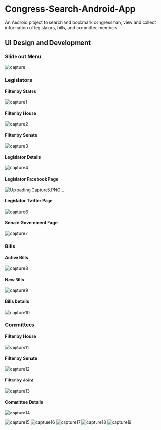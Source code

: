 # Congress-Search-Android-App

An Android project to search and bookmark congressman, view and collect information of legislators, bills, and committee members.
## UI Design and Development
### Slide out Menu

![capture](https://user-images.githubusercontent.com/23087939/31148137-b8260324-a840-11e7-9703-1823f8fd4991.PNG)

### Legislators
#### Filter by States
![capture1](https://user-images.githubusercontent.com/23087939/31148136-b825b090-a840-11e7-9178-29d97f1d7b97.PNG)
#### Filter by House
![capture2](https://user-images.githubusercontent.com/23087939/31148139-b82ed4a4-a840-11e7-9bf9-78b400c5553a.PNG)
#### Filter by Senate
![capture3](https://user-images.githubusercontent.com/23087939/31148138-b828a886-a840-11e7-8456-39a699300a78.PNG)
#### Legislator Details
![capture4](https://user-images.githubusercontent.com/23087939/31148135-b825104a-a840-11e7-94b6-d201b1a3140b.PNG)
#### Legislator Facebook Page
![Uploading Capture5.PNG…]()
#### Legislator Twitter Page
![capture6](https://user-images.githubusercontent.com/23087939/31148149-b85d052c-a840-11e7-95de-7eb52726bc35.PNG)
#### Senate Government Page
![capture7](https://user-images.githubusercontent.com/23087939/31148141-b83796f2-a840-11e7-9268-22641aee8ac1.PNG)

### Bills
#### Active Bills
![capture8](https://user-images.githubusercontent.com/23087939/31148140-b837990e-a840-11e7-8ade-02355cebf42d.PNG)
#### New Bills
![capture9](https://user-images.githubusercontent.com/23087939/31148142-b842a51a-a840-11e7-92d5-6e39ab8700d1.PNG)
#### Bills Details
![capture10](https://user-images.githubusercontent.com/23087939/31148145-b84f6af2-a840-11e7-9733-aa1d0b285e1f.PNG)

### Committees
#### Filter by House
![capture11](https://user-images.githubusercontent.com/23087939/31148143-b8480366-a840-11e7-966e-f2073fd32691.PNG)
#### Filter by Senate
![capture12](https://user-images.githubusercontent.com/23087939/31148144-b8486c66-a840-11e7-9863-22f57c698a6b.PNG)
#### Filter by Joint
![capture13](https://user-images.githubusercontent.com/23087939/31148146-b8589064-a840-11e7-8115-ff491255b2b7.PNG)
#### Committee Details
![capture14](https://user-images.githubusercontent.com/23087939/31148148-b85cdb06-a840-11e7-876e-6b69bb36b1b1.PNG)

![capture15](https://user-images.githubusercontent.com/23087939/31148147-b85a5a0c-a840-11e7-9362-3ca1fd372fe4.PNG)
![capture16](https://user-images.githubusercontent.com/23087939/31148150-b863ff76-a840-11e7-9836-784d3cdf0cc0.PNG)
![capture17](https://user-images.githubusercontent.com/23087939/31148153-b86df1de-a840-11e7-8dee-3a98318df1e6.PNG)
![capture18](https://user-images.githubusercontent.com/23087939/31148151-b86b74b8-a840-11e7-8df9-2833db46e90c.PNG)
![capture19](https://user-images.githubusercontent.com/23087939/31148152-b86d685e-a840-11e7-9d0a-5910759016f5.PNG)
